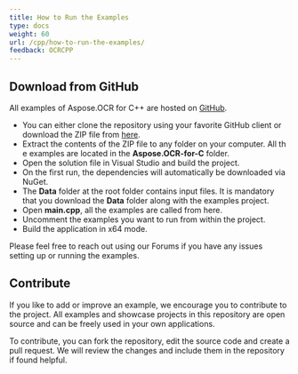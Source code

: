 ```yaml
---
title: How to Run the Examples
type: docs
weight: 60
url: /cpp/how-to-run-the-examples/
feedback: OCRCPP
---
```


## **Download from GitHub**
All examples of Aspose.OCR for C++ are hosted on [GitHub](https://github.com/aspose-ocr/Aspose.OCR-for-C).

- You can either clone the repository using your favorite GitHub client or download the ZIP file from [here](https://github.com/aspose-ocr/Aspose.OCR-for-C/archive/master.zip).
- Extract the contents of the ZIP file to any folder on your computer. All the examples are located in the **Aspose.OCR-for-C** folder.
- Open the solution file in Visual Studio and build the project.
- On the first run, the dependencies will automatically be downloaded via NuGet.
- The **Data** folder at the root folder contains input files. It is mandatory that you download the **Data** folder along with the examples project.
- Open **main.cpp**, all the examples are called from here.
- Uncomment the examples you want to run from within the project.
- Build the application in x64 mode.

Please feel free to reach out using our Forums if you have any issues setting up or running the examples.
## **Contribute**
If you like to add or improve an example, we encourage you to contribute to the project. All examples and showcase projects in this repository are open source and can be freely used in your own applications.

To contribute, you can fork the repository, edit the source code and create a pull request. We will review the changes and include them in the repository if found helpful.
